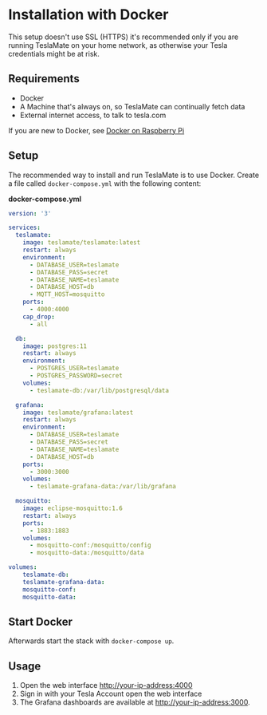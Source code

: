 # Installation with Docker

This setup doesn't use SSL (HTTPS) it's recommended only if you are running TeslaMate on your home network, as otherwise your Tesla credentials might be at risk.

## Requirements

* Docker
* A Machine that's always on, so TeslaMate can continually fetch data
* External internet access, to talk to tesla.com

If you are new to Docker, see [Docker on Raspberry Pi](https://dev.to/rohansawant/installing-docker-and-docker-compose-on-the-raspberry-pi-in-5-simple-steps-3mgl)

## Setup

The recommended way to install and run TeslaMate is to use Docker. Create a file called `docker-compose.yml` with the following content:

**docker-compose.yml**

```YAML
version: '3'

services:
  teslamate:
    image: teslamate/teslamate:latest
    restart: always
    environment:
      - DATABASE_USER=teslamate
      - DATABASE_PASS=secret
      - DATABASE_NAME=teslamate
      - DATABASE_HOST=db
      - MQTT_HOST=mosquitto
    ports:
      - 4000:4000
    cap_drop:
      - all

  db:
    image: postgres:11
    restart: always
    environment:
      - POSTGRES_USER=teslamate
      - POSTGRES_PASSWORD=secret
    volumes:
      - teslamate-db:/var/lib/postgresql/data

  grafana:
    image: teslamate/grafana:latest
    restart: always
    environment:
      - DATABASE_USER=teslamate
      - DATABASE_PASS=secret
      - DATABASE_NAME=teslamate
      - DATABASE_HOST=db
    ports:
      - 3000:3000
    volumes:
      - teslamate-grafana-data:/var/lib/grafana

  mosquitto:
    image: eclipse-mosquitto:1.6
    restart: always
    ports:
      - 1883:1883
    volumes:
      - mosquitto-conf:/mosquitto/config
      - mosquitto-data:/mosquitto/data

volumes:
    teslamate-db:
    teslamate-grafana-data:
    mosquitto-conf:
    mosquitto-data:
```

## Start Docker

Afterwards start the stack with `docker-compose up`.


## Usage

1) Open the web interface [http://your-ip-address:4000](http://localhost:4000)
2) Sign in with your Tesla Account open the web interface
3) The Grafana dashboards are available at [http://your-ip-address:3000](http://localhost:3000).
